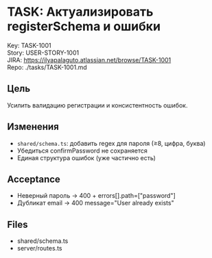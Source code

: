 # TASK: Актуализировать registerSchema и ошибки
Key: TASK-1001  
Story: USER-STORY-1001  
JIRA: https://ilyapalaguto.atlassian.net/browse/TASK-1001  
Repo: ./tasks/TASK-1001.md

## Цель
Усилить валидацию регистрации и консистентность ошибок.

## Изменения
- `shared/schema.ts`: добавить regex для пароля (≥8, цифра, буква)
- Убедиться confirmPassword не сохраняется
- Единая структура ошибок (уже частично есть)

## Acceptance
- Неверный пароль → 400 + errors[].path=["password"]
- Дубликат email → 400 message="User already exists"

## Files
- shared/schema.ts
- server/routes.ts
